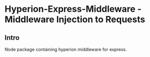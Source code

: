 # Hyperion-Express-Middleware - Middleware Injection to Requests

## Intro
Node package containing hyperion middleware for express.